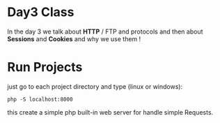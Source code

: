 # Day3 Class

In the day 3 we talk about **HTTP** / FTP and protocols and then about **Sessions** and **Cookies** and why we use them !


# Run Projects
just go to each project directory and type (linux or windows):

    php -S localhost:8000 
this create a simple php built-in web server for handle simple Requests.


